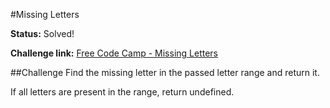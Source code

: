 #Missing Letters

**Status:** Solved!

**Challenge link:** [Free Code Camp - Missing Letters](https://www.freecodecamp.com/challenges/missing-letters)

##Challenge
Find the missing letter in the passed letter range and return it.

If all letters are present in the range, return undefined.
